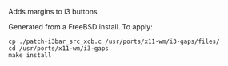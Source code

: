 Adds margins to i3 buttons

Generated from a FreeBSD install. To apply:

```
cp ./patch-i3bar_src_xcb.c /usr/ports/x11-wm/i3-gaps/files/
cd /usr/ports/x11-wm/i3-gaps
make install
```
